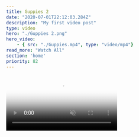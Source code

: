 ```yaml
---
title: Guppies 2
date: "2020-07-01T22:12:03.284Z"
description: "My first video post"
type: video
hero: "./Guppies 2.png"
hero_video: 
    - { src: "./Guppies.mp4", type: "video/mp4"}
read_more: "Watch All"
section: 'home'
priority: 82
---
```


<video poster="./Guppies 2.png" autoplay loop playsinline muted>
    <source src="./Guppies 2.mp4" type="video/mp4">
</video>